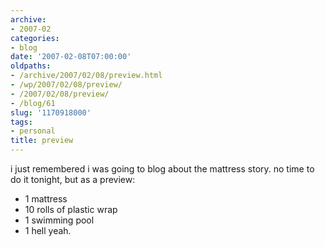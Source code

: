 ```yaml
---
archive:
- 2007-02
categories:
- blog
date: '2007-02-08T07:00:00'
oldpaths:
- /archive/2007/02/08/preview.html
- /wp/2007/02/08/preview/
- /2007/02/08/preview/
- /blog/61
slug: '1170918000'
tags:
- personal
title: preview
---
```


i just remembered i was going to blog about the mattress story. no time to
do it tonight, but as a preview:

- 1 mattress
- 10 rolls of plastic wrap
- 1 swimming pool
- 1 hell yeah.

